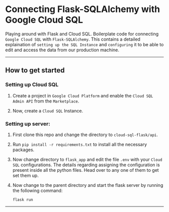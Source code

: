 # Connecting Flask-SQLAlchemy with Google Cloud SQL

Playing around with Flask and Cloud SQL. Boilerplate code for connecting `Google Cloud SQL` with `Flask-SQLAlchemy`. This contains a detailed explaination of `setting up the SQL Instance` and `configuring` it to be able to edit and access the data from our production machine.

---

## How to get started

### Setting up Cloud SQL

1. Create a project in `Google Cloud Platform` and enable the `Cloud SQL Admin API` from the `Marketplace`.

2. Now, create a `Cloud SQL` Instance.

### Setting up server:

1. First clone this repo and change the directory to `cloud-sql-flask/api`.

2. Run `pip install -r requirements.txt` to install all the necessary packages.

3. Now change directory to `flask_app` and edit the file `.env` with your `Cloud SQL` configurations. The details regarding assigning the configuration is present inside all the python files. Head over to any one of them to get set them up.

4. Now change to the parent directory and start the flask server by running the following command:

    ```
    flask run
    ```

---